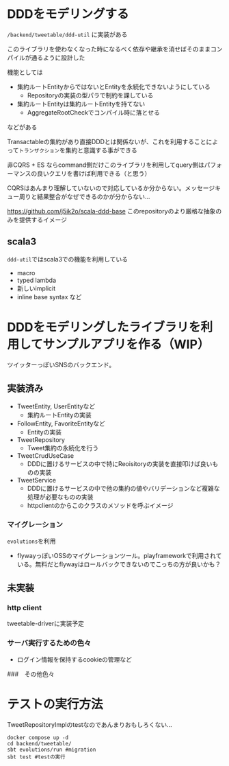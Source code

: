 # DDDをモデリングする

`/backend/tweetable/ddd-util` に実装がある

このライブラリを使わなくなった時になるべく依存や継承を消せばそのままコンパイルが通るように設計した


機能としては
- 集約ルートEntityからではないとEntityを永続化できないようにしている
  - Repositoryの実装の型パラで制約を課している
- 集約ルートEntityは集約ルートEntityを持てない
  - AggregateRootCheckでコンパイル時に落とせる

 などがある

 Transactableの集約があり直接DDDとは関係ないが、これを利用することによって`トランザクション`を集約と意識する事ができる

 非CQRS + ES ならcommand側だけこのライブラリを利用してquery側はパフォーマンスの良いクエリを書けば利用できる（と思う）

 CQRSはあんまり理解していないので対応しているか分からない。メッセージキュー周りと結果整合がなぜできるのかが分からない...

 https://github.com/j5ik2o/scala-ddd-base
 このrepositoryのより厳格な抽象のみを提供するイメージ
## scala3
`ddd-util`ではscala3での機能を利用している
- macro
- typed lambda
- 新しいimplicit
- inline base syntax
など 

# DDDをモデリングしたライブラリを利用してサンプルアプリを作る（WIP）
ツイッターっぽいSNSのバックエンド。
## 実装済み

- TweetEntity, UserEntityなど
  - 集約ルートEntityの実装
- FollowEntity, FavoriteEntityなど
  - Entityの実装
- TweetRepository
  - Tweet集約の永続化を行う
- TweetCrudUseCase
  - DDDに置けるサービスの中で特にReoisitoryの実装を直接叩けば良いものの実装
- TweetService
  - DDDに置けるサービスの中で他の集約の値やバリデーションなど複雑な処理が必要なものの実装
  - httpclientのからこのクラスのメソッドを呼ぶイメージ
### マイグレーション
`evolutions`を利用

- flywayっぽいOSSのマイグレーションツール。playframeworkで利用されている。無料だとflywayはロールバックできないのでこっちの方が良いかも？
## 未実装
### http client
tweetable-driverに実装予定

### サーバ実行するための色々
- ログイン情報を保持するcookieの管理など

###　その他色々


# テストの実行方法
TweetRepositoryImplのtestなのであんまりおもしろくない...
```
docker compose up -d
cd backend/tweetable/
sbt evolutions/run #migration
sbt test #testの実行
```
